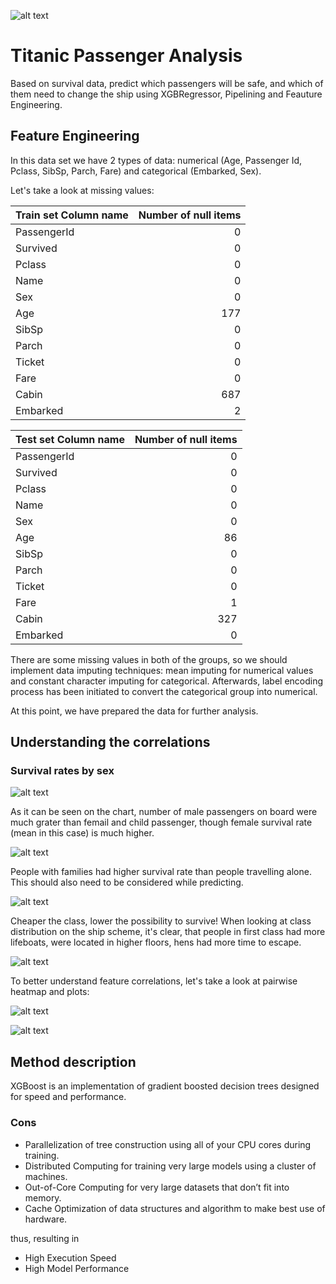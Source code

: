 ![alt text](https://github.com/theayvazyan/save_titanic_victims/raw/master/img/intro.jpg "Titanic")

# Titanic Passenger Analysis

Based on survival data, predict which passengers will be safe, and which of them need to change the ship using XGBRegressor, Pipelining and Feauture Engineering.

## Feature Engineering

In this data set we have 2 types of data: numerical (Age, Passenger Id, Pclass, SibSp, Parch, Fare) and categorical (Embarked, Sex). 

Let's take a look at missing values:

|  Train set Column name   | Number of null items |
| -----------------------  | -------------------: |
| PassengerId              |    0                 |
| Survived                 |    0                 |
| Pclass                   |    0                 |
| Name                     |    0                 |
| Sex                      |    0                 |
| Age                      |  177                 |
| SibSp                    |    0                 |
| Parch                    |    0                 |
| Ticket                   |    0                 |
| Fare                     |    0                 |
| Cabin                    |  687                 |
| Embarked                 |    2                 |


| Test set Column name     | Number of null items |
| -----------------------  | -------------------: |
| PassengerId              |    0                 |
| Survived                 |    0                 |
| Pclass                   |    0                 |
| Name                     |    0                 |
| Sex                      |    0                 |
| Age                      |   86                 |
| SibSp                    |    0                 |
| Parch                    |    0                 |
| Ticket                   |    0                 |
| Fare                     |    1                 |
| Cabin                    |  327                 |
| Embarked                 |    0                 |

There are some missing values in both of the groups, so we should implement data imputing techniques: mean imputing for numerical values and constant character imputing for categorical. Afterwards, label encoding process has been initiated to convert the categorical group into numerical.

At this point, we have prepared the data for further analysis.

## Understanding the correlations

### Survival rates by sex

![alt text](https://github.com/theayvazyan/save_titanic_victims/raw/master/img/sex_analysis.png "Passenger sex and survival rates")

As it can be seen on the chart, number of male passengers on board were much grater than femail and child passenger, though female survival rate (mean in this case) is much higher. 

![alt text](https://github.com/theayvazyan/save_titanic_victims/raw/master/img/family_analysis.png "With or without family passenger survival rates")

People with families had higher survival rate than people travelling alone. This should also need to be considered while predicting. 

![alt text](https://github.com/theayvazyan/save_titanic_victims/raw/master/img/pclass_analysis.png "Survival rates by ticket class")

Cheaper the class, lower the possibility to survive! When looking at class distribution on the ship scheme, it's clear, that people in first class had more lifeboats, were located in higher floors, hens had more time to escape.

![alt text](https://github.com/theayvazyan/save_titanic_victims/raw/master/img/class_distribution.jpg "Class distribution on board")

To better understand feature correlations, let's take a look at pairwise heatmap and plots:

![alt text](https://github.com/theayvazyan/save_titanic_victims/raw/master/img/pairwise_heatmap.png "Pairwise heatmap")

![alt text](https://github.com/theayvazyan/save_titanic_victims/raw/master/img/pairwise_graph_plot.png "Pairwise graph plots")

## Method description

XGBoost is an implementation of gradient boosted decision trees designed for speed and performance. 

### Cons

+ Parallelization of tree construction using all of your CPU cores during training.
+ Distributed Computing for training very large models using a cluster of machines.
+ Out-of-Core Computing for very large datasets that don’t fit into memory.
+ Cache Optimization of data structures and algorithm to make best use of hardware.

thus, resulting in

+ High Execution Speed
+ High Model Performance
